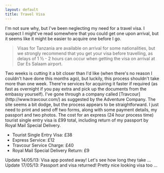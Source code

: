 ```yaml
---
layout: default
title: Travel Visa
---
```

I'm not sure why, but I've been neglecting my need for a travel visa. I suspect I might've read somewhere that you could get one upon arrival, but it seems like it might be easier to acquire one before I go.
<blockquote>Visas for Tanzania are available on arrival for some nationalities, but we strongly recommend that you get your visa before travelling, as delays of 1 ½ - 2 hours can occur when getting the visa on arrival at Dar Es Salaam airport.</blockquote>
Two weeks is cutting it a bit closer than I'd like (when there's no reason I couldn't have done this months ago), but luckily, this process shouldn't take more than one week. There're services for acquiring it faster if required (as fast as overnight if you pay extra and pick up the documents from the embassy yourself).
I've gone through a company called [Travcour](http://www.travcour.com/) as suggested by the Adventure Company. The site seems a bit dodge, but the process appears to be straightforward.
I just need to print and send off two forms, along with some payment details, my passport and two photos.
The cost for an express (24 hour process time) tourist single entry visa is £99 total, including return of my passport by Royal Mail Special Delivery.

* Tourist Single Entry Visa: £38
* Express Service: £12
* Travcour Service Charge: £40
* Royal Mail Special Delivery Return: £9

Update 14/05/13:
Visa app posted away! Let's see how long they take ...
Update 17/05/13:
Passport and visa returned! Pretty nice looking visa too ...


